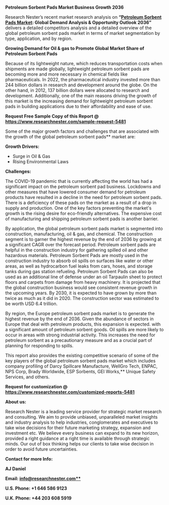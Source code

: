 ﻿**Petroleum Sorbent Pads Market Business Growth 2036**

Research Nester’s recent market research analysis on **“[Petroleum Sorbent Pads Market](https://www.researchnester.com/reports/petroleum-sorbent-pads-market/5481): Global Demand Analysis & Opportunity Outlook 2036”** delivers a detailed competitors analysis and a detailed overview of the global petroleum sorbent pads market in terms of market segmentation by type, application, and by region. 

**Growing Demand for Oil & gas to Promote Global Market Share of Petroleum Sorbent Pads**

Because of its lightweight nature, which reduces transportation costs when shipments are made globally, lightweight petroleum sorbent pads are becoming more and more necessary in chemical fields like pharmaceuticals. In 2022, the pharmaceutical industry invested more than 244 billion dollars in research and development around the globe. On the other hand, in 2012, 137 billion dollars were allocated to research and development. Additionally, one of the main reasons driving the growth of this market is the increasing demand for lightweight petroleum sorbent pads in building applications due to their affordability and ease of use.

**Request Free Sample Copy of this Report @ <https://www.researchnester.com/sample-request-5481>** 

Some of the major growth factors and challenges that are associated with the growth of the global petroleum sorbent pads** market are:

**Growth Drivers:**

- Surge in Oil & Gas
- Rising Environmental Laws

**Challenges:**

The COVID-19 pandemic that is currently affecting the world has had a significant impact on the petroleum sorbent pad business. Lockdowns and other measures that have lowered consumer demand for petroleum products have resulted in a decline in the need for petroleum sorbent pads. There is a deficiency of these pads on the market as a result of a drop in supply and production. One of the key factors preventing the market's growth is the rising desire for eco-friendly alternatives. The expensive cost of manufacturing and shipping petroleum sorbent pads is another barrier. 

By application, the global petroleum sorbent pads market is segmented into construction, manufacturing, oil & gas, and chemical. The construction segment is to garner the highest revenue by the end of 2036 by growing at a significant CAGR over the forecast period. Petroleum sorbent pads are helpful in the construction industry for gathering spilled oil and other hazardous materials. Petroleum Sorbent Pads are mostly used in the construction industry to absorb oil spills on surfaces like water or other areas, as well as hydrocarbon fuel leaks from cars, hoses, and storage tanks during gas station refueling. Petroleum Sorbent Pads can also be used as an additional line of defense under an oil Tarpaulin sheet to protect floors and carpets from damage from heavy machinery. It is projected that the global construction business would see consistent revenue growth in the upcoming years. By 2030, it is expected to have grown by more than twice as much as it did in 2020. The construction sector was estimated to be worth USD 6.4 trillion.

By region, the Europe petroleum sorbent pads market is to generate the highest revenue by the end of 2036. Given the abundance of sectors in Europe that deal with petroleum products, this expansion is expected. with a significant amount of petroleum sorbent goods. Oil spills are more likely to occur in areas with strong industrial activity. This increases the need for petroleum sorbent as a precautionary measure and as a crucial part of planning for responding to spills.

This report also provides the existing competitive scenario of some of the key players of the global petroleum sorbent pads market which includes company profiling of Darcy Spillcare Manufacture, WellGro Tech, ENPAC, NPS Corp, Brady Worldwide, ESP Sorbents, GEI Works,** Unique Safety Services, and others.

**Request for customization @ <https://www.researchnester.com/customized-reports-5481>** 

**About us:** 

Research Nester is a leading service provider for strategic market research and consulting. We aim to provide unbiased, unparalleled market insights and industry analysis to help industries, conglomerates and executives to take wise decisions for their future marketing strategy, expansion and investment etc. We believe every business can expand to its new horizon, provided a right guidance at a right time is available through strategic minds. Our out of box thinking helps our clients to take wise decision in order to avoid future uncertainties.

**Contact for more Info:**

**AJ Daniel**

**Email: [info@researchnester.com**](mailto:info@researchnester.com)**

**U.S. Phone: +1 646 586 9123** 

**U.K. Phone: +44 203 608 5919**

